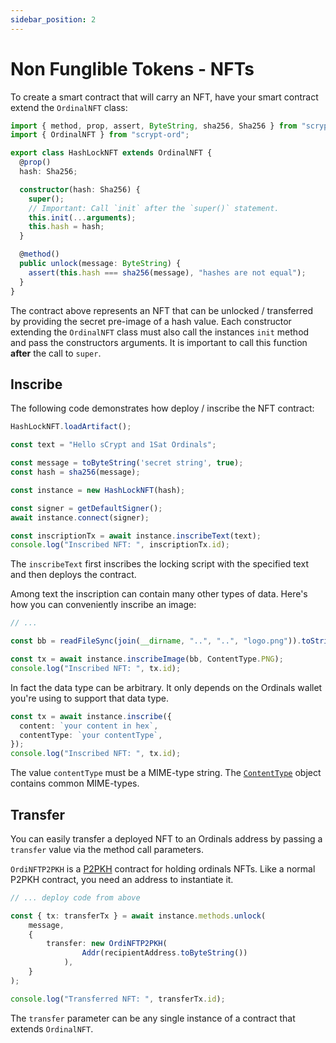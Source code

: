 ```yaml
---
sidebar_position: 2
---
```


# Non Funglible Tokens - NFTs


To create a smart contract that will carry an NFT, have your smart contract extend the `OrdinalNFT` class:

```ts
import { method, prop, assert, ByteString, sha256, Sha256 } from "scrypt-ts";
import { OrdinalNFT } from "scrypt-ord";

export class HashLockNFT extends OrdinalNFT {
  @prop()
  hash: Sha256;

  constructor(hash: Sha256) {
    super();
    // Important: Call `init` after the `super()` statement.
    this.init(...arguments);
    this.hash = hash;
  }

  @method()
  public unlock(message: ByteString) {
    assert(this.hash === sha256(message), "hashes are not equal");
  }
}
```

The contract above represents an NFT that can be unlocked / transferred by providing the secret pre-image of a hash value.
Each constructor extending the `OrdinalNFT` class must also call the instances `init` method and pass the constructors arguments. It is important to call this function **after** the call to `super`.


## Inscribe

The following code demonstrates how deploy / inscribe the NFT contract:

```ts
HashLockNFT.loadArtifact();

const text = "Hello sCrypt and 1Sat Ordinals";

const message = toByteString('secret string', true);
const hash = sha256(message);

const instance = new HashLockNFT(hash);

const signer = getDefaultSigner();
await instance.connect(signer);

const inscriptionTx = await instance.inscribeText(text);
console.log("Inscribed NFT: ", inscriptionTx.id);
```

The `inscribeText` first inscribes the locking script with the specified text and then deploys the contract.

Among text the inscription can contain many other types of data. Here's how you can conveniently inscribe an image:

```ts
// ...

const bb = readFileSync(join(__dirname, "..", "..", "logo.png")).toString("base64");

const tx = await instance.inscribeImage(bb, ContentType.PNG);
console.log("Inscribed NFT: ", tx.id);
```

In fact the data type can be arbitrary. It only depends on the Ordinals wallet you're using to support that data type.

```ts
const tx = await instance.inscribe({
  content: `your content in hex`,
  contentType: `your contentType`,
});
console.log("Inscribed NFT: ", tx.id);
```

The value `contentType` must be a MIME-type string. The [`ContentType`](https://github.com/sCrypt-Inc/scrypt-ord/blob/master/src/contentType.ts) object contains common MIME-types.

## Transfer

You can easily transfer a deployed NFT to an Ordinals address by passing a `transfer` value via the method call parameters. 

`OrdiNFTP2PKH` is a [P2PKH](https://learnmeabitcoin.com/guide/p2pkh) contract for holding ordinals NFTs. Like a normal P2PKH contract, you need an address to instantiate it.

```ts
// ... deploy code from above

const { tx: transferTx } = await instance.methods.unlock(
    message, 
    {
        transfer: new OrdiNFTP2PKH(
                Addr(recipientAddress.toByteString())
            ),
    }
);

console.log("Transferred NFT: ", transferTx.id);
```

The `transfer` parameter can be any single instance of a contract that extends `OrdinalNFT`.
